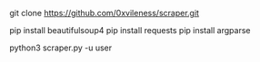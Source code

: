 git clone https://github.com/0xvileness/scraper.git

pip install beautifulsoup4
pip install requests
pip install argparse

python3 scraper.py -u user
